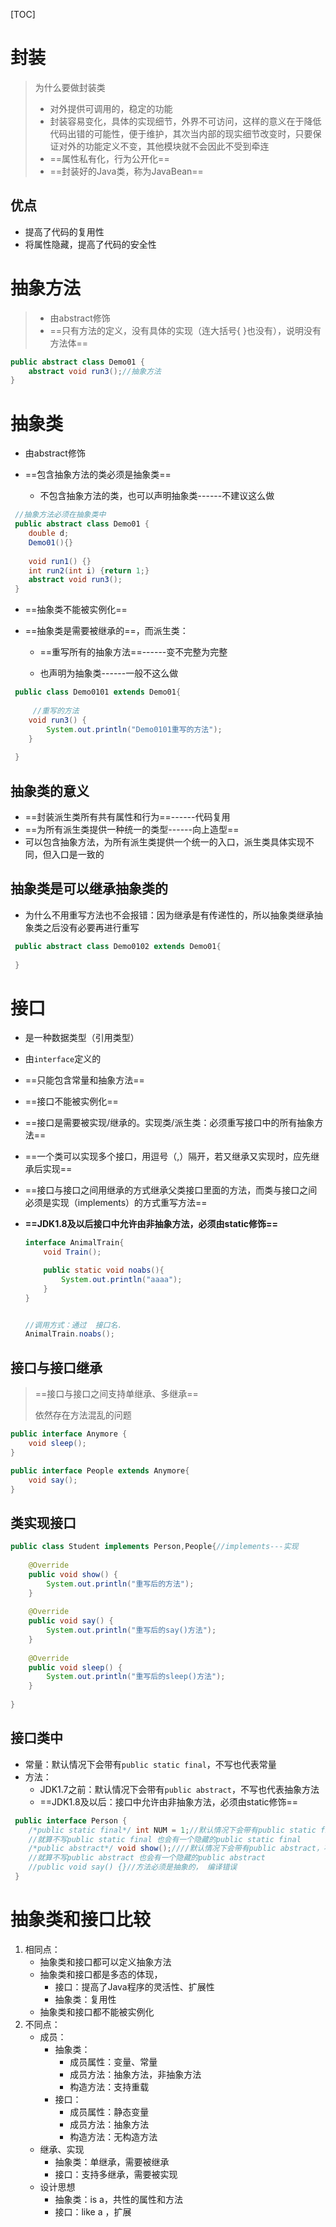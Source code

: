 [TOC]

# 封装

> 为什么要做封装类
>
> - 对外提供可调用的，稳定的功能
> - 封装容易变化，具体的实现细节，外界不可访问，这样的意义在于降低代码出错的可能性，便于维护，其次当内部的现实细节改变时，只要保证对外的功能定义不变，其他模块就不会因此不受到牵连
> - ==属性私有化，行为公开化==
> - ==封装好的Java类，称为JavaBean==

## 优点

- 提高了代码的复用性
- 将属性隐藏，提高了代码的安全性



# 抽象方法

> - 由abstract修饰
> - ==只有方法的定义，没有具体的实现（连大括号{ }也没有），说明没有方法体==

```java
public abstract class Demo01 {
	abstract void run3();//抽象方法
}
```



# 抽象类

- 由abstract修饰

- ==包含抽象方法的类必须是抽象类==

  - 不包含抽象方法的类，也可以声明抽象类------不建议这么做

```java
 //抽象方法必须在抽象类中
 public abstract class Demo01 {
 	double d;
 	Demo01(){}
 	
 	void run1() {}
 	int run2(int i) {return 1;}
 	abstract void run3();
 }
```

 

- ==抽象类不能被实例化==

- ==抽象类是需要被继承的==，而派生类：

  - ==重写所有的抽象方法==------变不完整为完整

  - 也声明为抽象类------一般不这么做

```java
 public class Demo0101 extends Demo01{
 
     //重写的方法
 	void run3() {
 		System.out.println("Demo0101重写的方法");
 	}
 	
 }
```

 

## 抽象类的意义

- ==封装派生类所有共有属性和行为==------代码复用
- ==为所有派生类提供一种统一的类型------向上造型==
- 可以包含抽象方法，为所有派生类提供一个统一的入口，派生类具体实现不同，但入口是一致的

## 抽象类是可以继承抽象类的

- 为什么不用重写方法也不会报错：因为继承是有传递性的，所以抽象类继承抽象类之后没有必要再进行重写

```java
 public abstract class Demo0102 extends Demo01{
 
 }
```



# 接口

- 是一种数据类型（引用类型）

- 由`interface`定义的

- ==只能包含常量和抽象方法==

- ==接口不能被实例化==

- ==接口是需要被实现/继承的。实现类/派生类：必须重写接口中的所有抽象方法==

- ==一个类可以实现多个接口，用逗号（,）隔开，若又继承又实现时，应先继承后实现==

- ==接口与接口之间用继承的方式继承父类接口里面的方法，而类与接口之间必须是实现（implements）的方式重写方法==

- **==JDK1.8及以后接口中允许由非抽象方法，必须由static修饰==**

  ```java
  interface AnimalTrain{
      void Train();
  
      public static void noabs(){
          System.out.println("aaaa");
      }
  }
  
  
  //调用方式：通过  接口名.
  AnimalTrain.noabs();
  ```



## 接口与接口继承

> ==接口与接口之间支持单继承、多继承==
>
> 依然存在方法混乱的问题

```java
public interface Anymore {
	void sleep();
}

public interface People extends Anymore{
	void say();
}
```

## 类实现接口

```java
public class Student implements Person,People{//implements---实现
 
	@Override
	public void show() {
		System.out.println("重写后的方法");
	}
 
	@Override
	public void say() {
		System.out.println("重写后的say()方法");
	}
 
	@Override
	public void sleep() {
		System.out.println("重写后的sleep()方法");
	}
 
}
```



## 接口类中

- 常量：默认情况下会带有`public static final`，不写也代表常量
- 方法：
  - JDK1.7之前：默认情况下会带有`public abstract`，不写也代表抽象方法
  - ==JDK1.8及以后：接口中允许由非抽象方法，必须由static修饰==

```java
 public interface Person {
 	/*public static final*/ int NUM = 1;//默认情况下会带有public static final，不写也代表常量
 	//就算不写public static final 也会有一个隐藏的public static final
 	/*public abstract*/ void show();////默认情况下会带有public abstract，不写也代表抽象方法
 	//就算不写public abstract 也会有一个隐藏的public abstract
 	//public void say() {}//方法必须是抽象的， 编译错误
 }
```



# 抽象类和接口比较

1. 相同点：
   - 抽象类和接口都可以定义抽象方法
   - 抽象类和接口都是多态的体现，
     - 接口：提高了Java程序的灵活性、扩展性
     - 抽象类：复用性
   - 抽象类和接口都不能被实例化
2. 不同点：
   - 成员：
     - 抽象类：
       - 成员属性：变量、常量
       - 成员方法：抽象方法，非抽象方法
       - 构造方法：支持重载
     - 接口：
       - 成员属性：静态变量
       - 成员方法：抽象方法
       - 构造方法：无构造方法
   - 继承、实现
     - 抽象类：单继承，需要被继承
     - 接口：支持多继承，需要被实现
   - 设计思想
     - 抽象类：is a，共性的属性和方法
     - 接口：like a ，扩展
